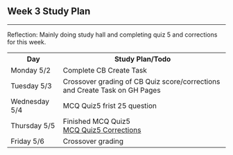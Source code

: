 ## Week 3 Study Plan

<table id="plan3">
   <tr>
   <th>Day</th>
   <th>Study Plan/Todo</th>
   </tr>

  <tr>
   <td>Monday 5/2</td>
    <td><a>Complete CB Create Task</a><br></td>
  </tr>  
  
  <tr>
   <td>Tuesday 5/3</td>
   <td><a> Crossover grading of CB Quiz score/corrections and Create Task on GH Pages </a></td>
  </tr> 
  
  <tr>
   <td>Wednesday 5/4</td>
   <td><a>MCQ Quiz5 frist 25 question</a></td>
  </tr> 
  
   <tr>
   <td>Thursday 5/5</td>
   <td><a>Finished MCQ Quiz5</a><br>
       <a href="https://github.com/LindaLiu1202/lindaliu/wiki/Finals-Week3-Quiz5-Corrections">MCQ Quiz5 Corrections</a></td>
  </tr> 
  
   <tr>
   <td>Friday 5/6</td>
   <td><a>Crossover grading</a></td>
  </tr>   
  
  ---
  
<p> Reflection: Mainly doing study hall and completing quiz 5 and corrections for this week.
